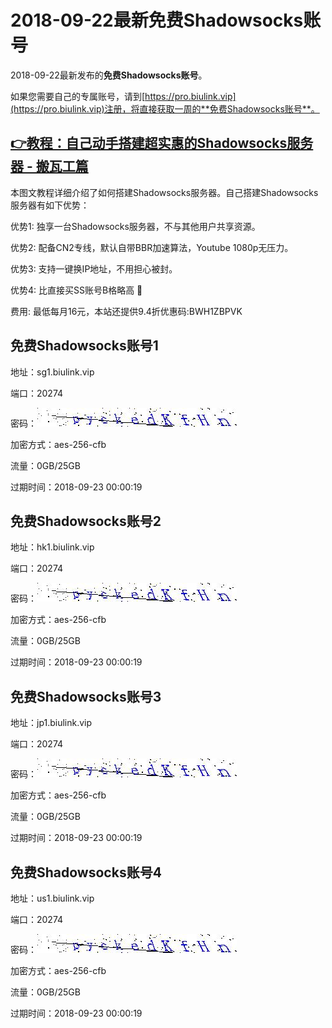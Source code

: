 # 2018-09-22最新**免费Shadowsocks账号**

2018-09-22最新发布的**免费Shadowsocks账号**。

如果您需要自己的专属账号，请到[https://pro.biulink.vip](https://pro.biulink.vip)注册，将直接获取一周的**免费Shadowsocks账号**。

## [👉教程：自己动手搭建超实惠的Shadowsocks服务器 - 搬瓦工篇](https://github.com/Biulink/ShadowsocksTutorials/blob/master/%E6%95%99%E6%82%A8%E8%87%AA%E5%B7%B1%E5%8A%A8%E6%89%8B%E6%90%AD%E5%BB%BA%E8%B6%85%E5%AE%9E%E6%83%A0%E7%9A%84Shadowsocks%E6%9C%8D%E5%8A%A1%E5%99%A8%20-%20%E6%90%AC%E7%93%A6%E5%B7%A5%E7%AF%87.md)
  
  本图文教程详细介绍了如何搭建Shadowsocks服务器。自己搭建Shadowsocks服务器有如下优势：

  优势1: 独享一台Shadowsocks服务器，不与其他用户共享资源。

  优势2: 配备CN2专线，默认自带BBR加速算法，Youtube 1080p无压力。

  优势3: 支持一键换IP地址，不用担心被封。

  优势4: 比直接买SS账号B格略高 🙂

  费用: 最低每月16元，本站还提供9.4折优惠码:BWH1ZBPVK  
## 免费Shadowsocks账号1

地址：sg1.biulink.vip

端口：20274

密码：![免费Shadowsocks账号密码](../password/e49f3b52-267c-41b0-9e8a-20a4a5a1732f.jpg)

加密方式：aes-256-cfb

流量：0GB/25GB

过期时间：2018-09-23 00:00:19

## 免费Shadowsocks账号2

地址：hk1.biulink.vip

端口：20274

密码：![免费Shadowsocks账号密码](../password/e49f3b52-267c-41b0-9e8a-20a4a5a1732f.jpg)

加密方式：aes-256-cfb

流量：0GB/25GB

过期时间：2018-09-23 00:00:19

## 免费Shadowsocks账号3

地址：jp1.biulink.vip

端口：20274

密码：![免费Shadowsocks账号密码](../password/e49f3b52-267c-41b0-9e8a-20a4a5a1732f.jpg)

加密方式：aes-256-cfb

流量：0GB/25GB

过期时间：2018-09-23 00:00:19

## 免费Shadowsocks账号4

地址：us1.biulink.vip

端口：20274

密码：![免费Shadowsocks账号密码](../password/e49f3b52-267c-41b0-9e8a-20a4a5a1732f.jpg)

加密方式：aes-256-cfb

流量：0GB/25GB

过期时间：2018-09-23 00:00:19

